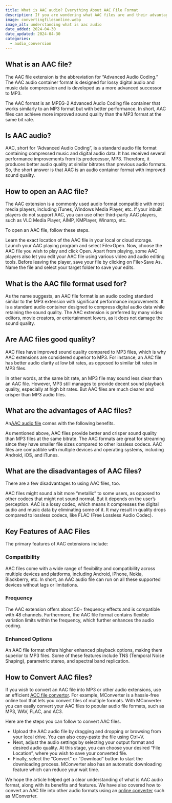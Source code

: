 ```yaml
---
title: What is AAC audio? Everything About AAC File Format
description: If you are wondering what AAC files are and their advantages and disadvantages, then this article is for you! Read more here!
image: convertingfilesonline.webp
image_alt: understanding what is aac audio
date_added: 2024-04-30
date_updated: 2024-04-30
categories:
  - audio_conversion
---
```


## What is an AAC file?
The AAC file extension is the abbreviation for “Advanced Audio Coding.” The AAC audio container format is designed for lossy digital audio and music data compression and is developed as a more advanced successor to MP3.

The AAC format is an MPEG-2 Advanced Audio Coding file container that works similarly to an MP3 format but with better performance. In short, AAC files can achieve more improved sound quality than the MP3 format at the same bit rate.

## Is AAC audio?
AAC, short for “Advanced Audio Coding”, is a standard audio file format containing compressed music and digital audio data. It has received several performance improvements from its predecessor, MP3. Therefore, it produces better audio quality at similar bitrates than previous audio formats. So, the short answer is that AAC is an audio container format with improved sound quality.

## How to open an AAC file?
The AAC extension is a commonly used audio format compatible with most media players, including iTunes, Windows Media Player, etc. If your inbuilt players do not support AAC, you can use other third-party AAC players, such as VLC Media Player, AIMP, KMPlayer, Winamp, etc.

To open an AAC file, follow these steps.

Learn the exact location of the AAC file in your local or cloud storage.
Launch your AAC playing program and select File>Open.
Now, choose the AAC file you wish to play and click Open.
Apart from playing, some AAC players also let you edit your AAC file using various video and audio editing tools.
Before leaving the player, save your file by clicking on File>Save As. Name the file and select your target folder to save your edits.

## What is the AAC file format used for?
As the name suggests, an AAC file format is an audio coding standard similar to the MP3 extension with significant performance improvements. It is a standard audio container designed to compress digital audio data while retaining the sound quality. The AAC extension is preferred by many video editors, movie creators, or entertainment lovers, as it does not damage the sound quality.

## Are AAC files good quality?
AAC files have improved sound quality compared to MP3 files, which is why AAC extensions are considered superior to MP3. For instance, an AAC file has better audio clarity at low bit rates, as opposed to similar bit rates in MP3 files.

In other words, at the same bit rate, an MP3 file may sound less clear than an AAC file. However, MP3 still manages to provide decent sound playback quality, especially at high bit rates. But AAC files are much clearer and crisper than MP3 audio files.

## What are the advantages of AAC files?
An[AAC audio file](https://mconverter.eu/converter/to/audio/) comes with the following benefits.

As mentioned above, AAC files provide better and crisper sound quality than MP3 files at the same bitrate.
The AAC formats are great for streaming since they have smaller file sizes compared to other lossless codecs.
AAC files are compatible with multiple devices and operating systems, including Android, iOS, and iTunes.

## What are the disadvantages of AAC files?
There are a few disadvantages to using AAC files, too.

AAC files might sound a bit more “metallic” to some users, as opposed to other codecs that might not sound normal. But it depends on the user’s perception.
AAC is a lossy codec, which means it compresses the digital audio and music data by eliminating some of it. It may result in quality drops compared to lossless codecs, like FLAC (Free Lossless Audio Codec).

## Key Features of AAC Files
The primary features of AAC extensions include:

### Compatibility
AAC files come with a wide range of flexibility and compatibility across multiple devices and platforms, including Android, iPhone, Nokia, Blackberry, etc. In short, an AAC audio file can run on all these supported devices without lags or limitations.

### Frequency
The AAC extension offers about 50+ frequency effects and is compatible with 48 channels. Furthermore, the AAC file format contains flexible variation limits within the frequency, which further enhances the audio coding.

### Enhanced Options
An AAC file format offers higher enhanced playback options, making them superior to MP3 files. Some of these features include TNS (Temporal Noise Shaping), parametric stereo, and spectral band replication.

## How to Convert AAC files?
If you wish to convert an AAC file into MP3 or other audio extensions, use an efficient [ACC file convertor](https://mconverter.eu/convert/aac/). For example, MConverter is a hassle-free online tool that lets you convert files of multiple formats. With MConverter you can easily convert your AAC files to popular audio file formats, such as MP3, WAV, FLAC, and AC3.

Here are the steps you can follow to convert AAC files.

- Upload the AAC audio file by dragging and dropping or browsing from your local drive. You can also copy-paste the file using Ctrl+V.
- Next, adjust the audio settings by selecting your output format and desired audio quality. At this stage, you can choose your desired “File Location”, where you wish to save your converted file.
- Finally, select the “Convert” or “Download” button to start the downloading process. MConverter also has an automatic downloading feature which can reduce your wait time. 

We hope the article helped get a clear understanding of what is AAC audio format, along with its benefits and features. We have also covered how to convert an AAC file into other audio formats using an [online converter](https://mconverter.eu/) such as MConverter.
